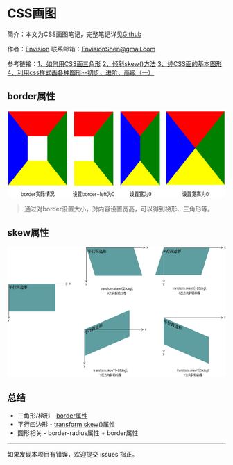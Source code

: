# CSS画图

简介：本文为CSS画图笔记，完整笔记详见[Github](https://github.com/MrEnvision/Front-end_learning_notes)

作者：[Envision](https://github.com/MrEnvision)         联系邮箱：[EnvisionShen@gmail.com](mailto:EnvisionShen@gmail.com)

参考链接：[1、如何用CSS画三角形](https://www.cnblogs.com/wangjiachen666/p/9462837.html)  [2、倾斜skew()方法](http://www.lvyestudy.com/css3/css3_9.5.aspx) [3、纯CSS画的基本图形](https://www.cnblogs.com/zuobaiquan01/p/8582298.html) [4、利用css样式画各种图形--初步、进阶、高级（一）](https://www.cnblogs.com/pigtail/archive/2013/02/17/2914119.html) 



## border属性

<img src='img/pic17.png' height=200>

> 通过对border设置大小，对内容设置宽高，可以得到梯形、三角形等。



## skew属性

<img src='img/pic18.png' height=300>





## 总结

- 三角形/梯形 - [border属性](#border属性)
- 平行四边形 - [transform:skew()属性](#skew属性)
- 圆形相关 -  border-radius属性 + border属性



------

如果发现本项目有错误，欢迎提交 issues 指正。